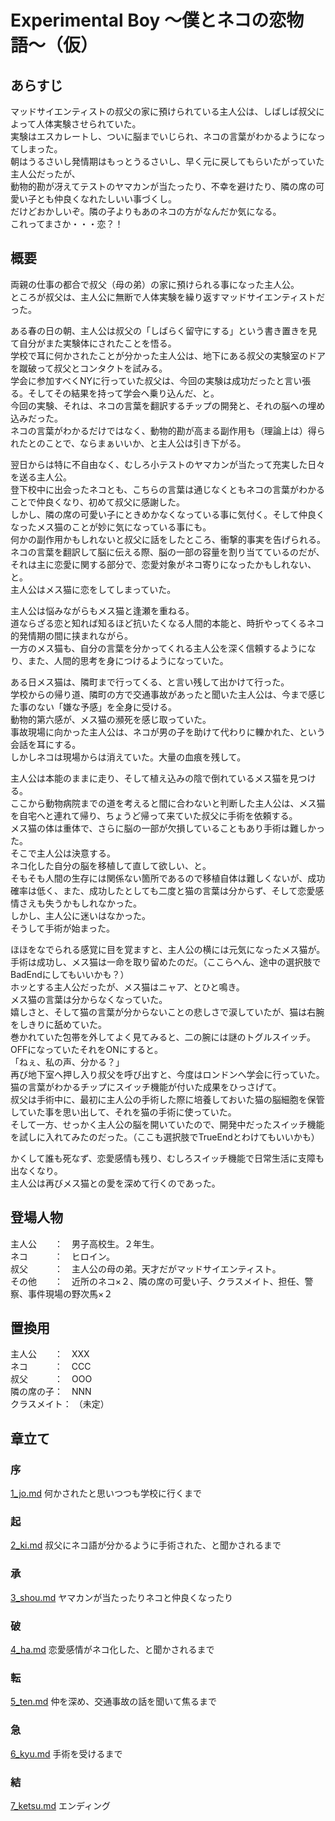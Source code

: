 
# Experimental Boy 〜僕とネコの恋物語〜（仮）

## あらすじ
マッドサイエンティストの叔父の家に預けられている主人公は、しばしば叔父によって人体実験させられていた。<br>
実験はエスカレートし、ついに脳までいじられ、ネコの言葉がわかるようになってしまった。<br>
朝はうるさいし発情期はもっとうるさいし、早く元に戻してもらいたがっていた主人公だったが、<br>
動物的勘が冴えてテストのヤマカンが当たったり、不幸を避けたり、隣の席の可愛い子とも仲良くなれたしいい事づくし。<br>
だけどおかしいぞ。隣の子よりもあのネコの方がなんだか気になる。<br>
これってまさか・・・恋？！


## 概要
両親の仕事の都合で叔父（母の弟）の家に預けられる事になった主人公。<br>
ところが叔父は、主人公に無断で人体実験を繰り返すマッドサイエンティストだった。

ある春の日の朝、主人公は叔父の「しばらく留守にする」という書き置きを見て自分がまた実験体にされたことを悟る。<br>
学校で耳に何かされたことが分かった主人公は、地下にある叔父の実験室のドアを蹴破って叔父とコンタクトを試みる。<br>
学会に参加すべくNYに行っていた叔父は、今回の実験は成功だったと言い張る。そしてその結果を持って学会へ乗り込んだ、と。<br>
今回の実験、それは、ネコの言葉を翻訳するチップの開発と、それの脳への埋め込みだった。<br>
ネコの言葉がわかるだけではなく、動物的勘が高まる副作用も（理論上は）得られたとのことで、ならまぁいいか、と主人公は引き下がる。

翌日からは特に不自由なく、むしろ小テストのヤマカンが当たって充実した日々を送る主人公。<br>
登下校中に出会ったネコとも、こちらの言葉は通じなくともネコの言葉がわかることで仲良くなり、初めて叔父に感謝した。<br>
しかし、隣の席の可愛い子にときめかなくなっている事に気付く。そして仲良くなったメス猫のことが妙に気になっている事にも。<br>
何かの副作用かもしれないと叔父に話をしたところ、衝撃的事実を告げられる。<br>
ネコの言葉を翻訳して脳に伝える際、脳の一部の容量を割り当てているのだが、それは主に恋愛に関する部分で、恋愛対象がネコ寄りになったかもしれない、と。<br>
主人公はメス猫に恋をしてしまっていた。

主人公は悩みながらもメス猫と逢瀬を重ねる。<br>
道ならざる恋と知れば知るほど抗いたくなる人間的本能と、時折やってくるネコ的発情期の間に挟まれながら。<br>
一方のメス猫も、自分の言葉を分かってくれる主人公を深く信頼するようになり、また、人間的思考を身につけるようになっていた。

ある日メス猫は、隣町まで行ってくる、と言い残して出かけて行った。<br>
学校からの帰り道、隣町の方で交通事故があったと聞いた主人公は、今まで感じた事のない「嫌な予感」を全身に受ける。<br>
動物的第六感が、メス猫の瀕死を感じ取っていた。<br>
事故現場に向かった主人公は、ネコが男の子を助けて代わりに轢かれた、という会話を耳にする。<br>
しかしネコは現場からは消えていた。大量の血痕を残して。

主人公は本能のままに走り、そして植え込みの陰で倒れているメス猫を見つける。<br>
ここから動物病院までの道を考えると間に合わないと判断した主人公は、メス猫を自宅へと連れて帰り、ちょうど帰って来ていた叔父に手術を依頼する。<br>
メス猫の体は重体で、さらに脳の一部が欠損していることもあり手術は難しかった。<br>
そこで主人公は決意する。<br>
ネコ化した自分の脳を移植して直して欲しい、と。<br>
そもそも人間の生存には関係ない箇所であるので移植自体は難しくないが、成功確率は低く、また、成功したとしても二度と猫の言葉は分からず、そして恋愛感情さえも失うかもしれなかった。<br>
しかし、主人公に迷いはなかった。<br>
そうして手術が始まった。

ほほをなでられる感覚に目を覚ますと、主人公の横には元気になったメス猫が。<br>
手術は成功し、メス猫は一命を取り留めたのだ。（ここらへん、途中の選択肢でBadEndにしてもいいかも？）<br>
ホッとする主人公だったが、メス猫はニャア、とひと鳴き。<br>
メス猫の言葉は分からなくなっていた。<br>
嬉しさと、そして猫の言葉が分からないことの悲しさで涙していたが、猫は右腕をしきりに舐めていた。<br>
巻かれていた包帯を外してよく見てみると、二の腕には謎のトグルスイッチ。OFFになっていたそれをONにすると。<br>
「ねぇ、私の声、分かる？」<br>
再び地下室へ押し入り叔父を呼び出すと、今度はロンドンへ学会に行っていた。猫の言葉がわかるチップにスイッチ機能が付いた成果をひっさげて。<br>
叔父は手術中に、最初に主人公の手術した際に培養しておいた猫の脳細胞を保管していた事を思い出して、それを猫の手術に使っていた。<br>
そして一方、せっかく主人公の脳を開いていたので、開発中だったスイッチ機能を試しに入れてみたのだった。（ここも選択肢でTrueEndとわけてもいいかも）

かくして誰も死なず、恋愛感情も残り、むしろスイッチ機能で日常生活に支障も出なくなり。<br>
主人公は再びメス猫との愛を深めて行くのであった。


## 登場人物
主人公　　：　男子高校生。２年生。<br>
ネコ　　　：　ヒロイン。<br>
叔父　　　：　主人公の母の弟。天才だがマッドサイエンティスト。<br>
その他　　：　近所のネコ×２、隣の席の可愛い子、クラスメイト、担任、警察、事件現場の野次馬×２

## 置換用
主人公　　：　XXX<br>
ネコ　　　：　CCC<br>
叔父　　　：　OOO<br>
隣の席の子：　NNN<br>
クラスメイト： （未定）

## 章立て
### 序
[1_jo.md](1_jo.md)
何かされたと思いつつも学校に行くまで

### 起
[2_ki.md](2_ki.md)
叔父にネコ語が分かるように手術された、と聞かされるまで

### 承
[3_shou.md](3_shou.md)
ヤマカンが当たったりネコと仲良くなったり

### 破
[4_ha.md](4_ha.md)
恋愛感情がネコ化した、と聞かされるまで

### 転
[5_ten.md](5_ten.md)
仲を深め、交通事故の話を聞いて焦るまで

### 急
[6_kyu.md](6_kyu.md)
手術を受けるまで

### 結
[7_ketsu.md](7_ketsu.md)
エンディング
